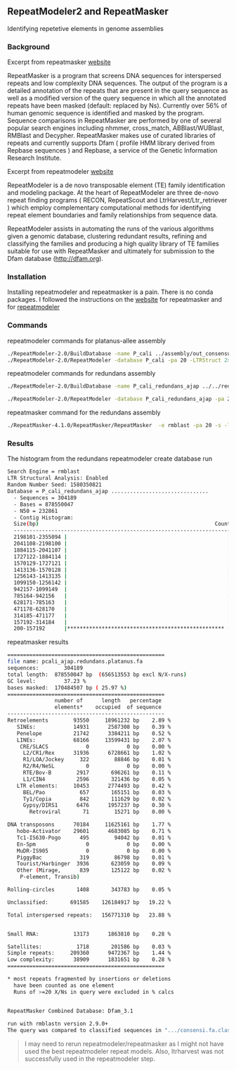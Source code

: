 
## RepeatModeler2 and RepeatMasker
Identifying repetetive elements in genome assemblies

### Background
Excerpt from repeatmasker [website](http://repeatmasker.org/)

RepeatMasker is a program that screens DNA sequences for interspersed repeats and low complexity DNA sequences. The output of the program is a detailed annotation of the repeats that are present in the query sequence as well as a modified version of the query sequence in which all the annotated repeats have been masked (default: replaced by Ns). Currently over 56% of human genomic sequence is identified and masked by the program. Sequence comparisons in RepeatMasker are performed by one of several popular search engines including nhmmer, cross_match, ABBlast/WUBlast, RMBlast and Decypher. RepeatMasker makes use of curated libraries of repeats and currently supports Dfam ( profile HMM library derived from Repbase sequences ) and Repbase, a service of the Genetic Information Research Institute.

Excerpt from repeatmodeler [website](http://repeatmasker.org/RepeatModeler/)

RepeatModeler is a de novo transposable element (TE) family identification and modeling package. At the heart of RepeatModeler are three de-novo repeat finding programs ( RECON, RepeatScout and LtrHarvest/Ltr_retriever ) which employ complementary computational methods for identifying repeat element boundaries and family relationships from sequence data.

RepeatModeler assists in automating the runs of the various algorithms given a genomic database, clustering redundant results, refining and classifying the families and producing a high quality library of TE families suitable for use with RepeatMasker and ultimately for submission to the Dfam database (http://dfam.org).

### Installation
Installing repeatmodeler and repeatmasker is a pain. There is no conda packages. I followed the instructions on the [website](http://repeatmasker.org/RMDownload.html) for repeatmasker and for [repeatmodeler](http://repeatmasker.org/RepeatModeler/)

### Commands

repeatmodeler commands for platanus-allee assembly
```bash
./RepeatModeler-2.0/BuildDatabase -name P_cali ../assembly/out_consensusScaffold.fa
./RepeatModeler-2.0/RepeatModeler -database P_cali -pa 20 -LTRStruct 2> repeatmodelerstderr.log
```

repeatmodeler commands for redundans assembly
```bash
./RepeatModeler-2.0/BuildDatabase -name P_cali_redundans_ajap ../../redundans-pcali-ajap_assembly.fa

./RepeatModeler-2.0/RepeatModeler -database P_cali_redundans_ajap -pa 20 -LTRStruct 2> redun_pcali_ajap_repeatmodelerstderr.log
```

repeatmasker command for the redundans assembly
```bash
./RepeatMasker-4.1.0/RepeatMasker/RepeatMasker  -e rmblast -pa 20 -s -lib /home/jon/Working_Files/Patanus-Allee/repeats/RM_48126.MonDec20802362019/consensi.fa.classified -dir repeatmasking -xsmall -gff -u -excln -poly /home/jon/Working_Files/pcali_ajap.redundans.platanus.fa
```

### Results

The histogram from the redundans repeatmodeler create database run
```bash
Search Engine = rmblast
LTR Structural Analysis: Enabled
Random Number Seed: 1580350821
Database = P_cali_redundans_ajap ...............................
  - Sequences = 304189
  - Bases = 878550047
  - N50 = 232861
  - Contig Histogram:
  Size(bp)                                                        Count
  -----------------------------------------------------------------------
  2198101-2355094 |                                                   [  ]
  2041108-2198100 |                                                   [  ]
  1884115-2041107 |                                                   [ 2 ]
  1727122-1884114 |                                                   [  ]
  1570129-1727121 |                                                   [ 1 ]
  1413136-1570128 |                                                   [ 2 ]
  1256143-1413135 |                                                   [ 6 ]
  1099150-1256142 |                                                   [ 9 ]
  942157-1099149  |                                                   [ 20 ]
  785164-942156   |                                                   [ 53 ]
  628171-785163   |                                                   [ 88 ]
  471178-628170   |                                                   [ 195 ]
  314185-471177   |                                                   [ 294 ]
  157192-314184   |                                                   [ 606 ]
  200-157192      |************************************************** [ 302912 ]
```


repeatmasker results
```bash
==================================================
file name: pcali_ajap.redundans.platanus.fa
sequences:        304189
total length:  878550047 bp  (656513553 bp excl N/X-runs)
GC level:         37.23 %
bases masked:  170484507 bp ( 25.97 %)
==================================================
               number of      length   percentage
               elements*    occupied  of sequence
--------------------------------------------------
Retroelements        93550     18961232 bp    2.89 %
   SINEs:            14931      2587308 bp    0.39 %
   Penelope          21742      3384211 bp    0.52 %
   LINEs:            68166     13599431 bp    2.07 %
    CRE/SLACS            0            0 bp    0.00 %
     L2/CR1/Rex      31936      6728661 bp    1.02 %
     R1/LOA/Jockey     322        88846 bp    0.01 %
     R2/R4/NeSL          0            0 bp    0.00 %
     RTE/Bov-B        2917       696261 bp    0.11 %
     L1/CIN4          2596       321436 bp    0.05 %
   LTR elements:     10453      2774493 bp    0.42 %
     BEL/Pao           657       165151 bp    0.03 %
     Ty1/Copia         842       111629 bp    0.02 %
     Gypsy/DIRS1      6476      1957237 bp    0.30 %
       Retroviral       71        15271 bp    0.00 %

DNA transposons      70184     11625161 bp    1.77 %
   hobo-Activator    29601      4683085 bp    0.71 %
   Tc1-IS630-Pogo      495        94042 bp    0.01 %
   En-Spm                0            0 bp    0.00 %
   MuDR-IS905            0            0 bp    0.00 %
   PiggyBac            319        86798 bp    0.01 %
   Tourist/Harbinger  3936       623059 bp    0.09 %
   Other (Mirage,      839       125122 bp    0.02 %
    P-element, Transib)

Rolling-circles       1408       343783 bp    0.05 %

Unclassified:       691585    126184917 bp   19.22 %

Total interspersed repeats:   156771310 bp   23.88 %


Small RNA:           13173      1863810 bp    0.28 %

Satellites:           1718       201586 bp    0.03 %
Simple repeats:     209360      9472367 bp    1.44 %
Low complexity:      38909      1831651 bp    0.28 %
==================================================

* most repeats fragmented by insertions or deletions
  have been counted as one element
  Runs of >=20 X/Ns in query were excluded in % calcs


RepeatMasker Combined Database: Dfam_3.1
                                         
run with rmblastn version 2.9.0+
The query was compared to classified sequences in ".../consensi.fa.classified"
```

> I may need to rerun repeatmodeler/repeatmasker as I might not have used the best repeatmodeler repeat models. Also, ltrharvest was not successfully used in the repeatmodeler step. 